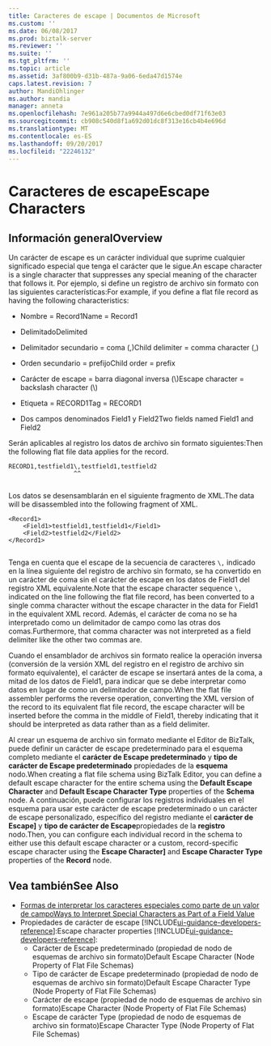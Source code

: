 ```yaml
---
title: Caracteres de escape | Documentos de Microsoft
ms.custom: ''
ms.date: 06/08/2017
ms.prod: biztalk-server
ms.reviewer: ''
ms.suite: ''
ms.tgt_pltfrm: ''
ms.topic: article
ms.assetid: 3af800b9-d31b-487a-9a06-6eda47d1574e
caps.latest.revision: 7
author: MandiOhlinger
ms.author: mandia
manager: anneta
ms.openlocfilehash: 7e961a205b77a9944a497d6e6cbed0df71f63e03
ms.sourcegitcommit: cb908c540d8f1a692d01dc8f313e16cb4b4e696d
ms.translationtype: MT
ms.contentlocale: es-ES
ms.lasthandoff: 09/20/2017
ms.locfileid: "22246132"
---
```

# <a name="escape-characters"></a><span data-ttu-id="3319f-102">Caracteres de escape</span><span class="sxs-lookup"><span data-stu-id="3319f-102">Escape Characters</span></span>

## <a name="overview"></a><span data-ttu-id="3319f-103">Información general</span><span class="sxs-lookup"><span data-stu-id="3319f-103">Overview</span></span>
<span data-ttu-id="3319f-104">Un carácter de escape es un carácter individual que suprime cualquier significado especial que tenga el carácter que le sigue.</span><span class="sxs-lookup"><span data-stu-id="3319f-104">An escape character is a single character that suppresses any special meaning of the character that follows it.</span></span> <span data-ttu-id="3319f-105">Por ejemplo, si define un registro de archivo sin formato con las siguientes características:</span><span class="sxs-lookup"><span data-stu-id="3319f-105">For example, if you define a flat file record as having the following characteristics:</span></span>  
  
-   <span data-ttu-id="3319f-106">Nombre = Record1</span><span class="sxs-lookup"><span data-stu-id="3319f-106">Name = Record1</span></span>  
  
-   <span data-ttu-id="3319f-107">Delimitado</span><span class="sxs-lookup"><span data-stu-id="3319f-107">Delimited</span></span>  
  
-   <span data-ttu-id="3319f-108">Delimitador secundario = coma (,)</span><span class="sxs-lookup"><span data-stu-id="3319f-108">Child delimiter = comma character (,)</span></span>  
  
-   <span data-ttu-id="3319f-109">Orden secundario = prefijo</span><span class="sxs-lookup"><span data-stu-id="3319f-109">Child order = prefix</span></span>  
  
-   <span data-ttu-id="3319f-110">Carácter de escape = barra diagonal inversa (\\)</span><span class="sxs-lookup"><span data-stu-id="3319f-110">Escape character = backslash character (\\)</span></span>  
  
-   <span data-ttu-id="3319f-111">Etiqueta = RECORD1</span><span class="sxs-lookup"><span data-stu-id="3319f-111">Tag = RECORD1</span></span>  
  
-   <span data-ttu-id="3319f-112">Dos campos denominados Field1 y Field2</span><span class="sxs-lookup"><span data-stu-id="3319f-112">Two fields named Field1 and Field2</span></span>  
  
 <span data-ttu-id="3319f-113">Serán aplicables al registro los datos de archivo sin formato siguientes:</span><span class="sxs-lookup"><span data-stu-id="3319f-113">Then the following flat file data applies for the record.</span></span>  
  
```  
RECORD1,testfield1\,testfield1,testfield2  
                  ^^  
  
```  
  
 <span data-ttu-id="3319f-114">Los datos se desensamblarán en el siguiente fragmento de XML.</span><span class="sxs-lookup"><span data-stu-id="3319f-114">The data will be disassembled into the following fragment of XML.</span></span>  
  
```  
<Record1>  
    <Field1>testfield1,testfield1</Field1>  
    <Field2>testfield2</Field2>  
</Record1>  
  
```  
  
 <span data-ttu-id="3319f-115">Tenga en cuenta que el escape de la secuencia de caracteres `\,` indicado en la línea siguiente del registro de archivo sin formato, se ha convertido en un carácter de coma sin el carácter de escape en los datos de Field1 del registro XML equivalente.</span><span class="sxs-lookup"><span data-stu-id="3319f-115">Note that the escape character sequence `\,` indicated on the line following the flat file record, has been converted to a single comma character without the escape character in the data for Field1 in the equivalent XML record.</span></span> <span data-ttu-id="3319f-116">Además, el carácter de coma no se ha interpretado como un delimitador de campo como las otras dos comas.</span><span class="sxs-lookup"><span data-stu-id="3319f-116">Furthermore, that comma character was not interpreted as a field delimiter like the other two commas are.</span></span>  
  
 <span data-ttu-id="3319f-117">Cuando el ensamblador de archivos sin formato realice la operación inversa (conversión de la versión XML del registro en el registro de archivo sin formato equivalente), el carácter de escape se insertará antes de la coma, a mitad de los datos de Field1, para indicar que se debe interpretar como datos en lugar de como un delimitador de campo.</span><span class="sxs-lookup"><span data-stu-id="3319f-117">When the flat file assembler performs the reverse operation, converting the XML version of the record to its equivalent flat file record, the escape character will be inserted before the comma in the middle of Field1, thereby indicating that it should be interpreted as data rather than as a field delimiter.</span></span>  
  
 <span data-ttu-id="3319f-118">Al crear un esquema de archivo sin formato mediante el Editor de BizTalk, puede definir un carácter de escape predeterminado para el esquema completo mediante el **carácter de Escape predeterminado** y **tipo de carácter de Escape predeterminado** propiedades de la **esquema** nodo.</span><span class="sxs-lookup"><span data-stu-id="3319f-118">When creating a flat file schema using BizTalk Editor, you can define a default escape character for the entire schema using the **Default Escape Character** and **Default Escape Character Type** properties of the **Schema** node.</span></span> <span data-ttu-id="3319f-119">A continuación, puede configurar los registros individuales en el esquema para usar este carácter de escape predeterminado o un carácter de escape personalizado, específico del registro mediante el **carácter de Escape]** y **tipo de carácter de Escape**propiedades de la **registro** nodo.</span><span class="sxs-lookup"><span data-stu-id="3319f-119">Then, you can configure each individual record in the schema to either use this default escape character or a custom, record-specific escape character using the **Escape Character]** and **Escape Character Type** properties of the **Record** node.</span></span>  
  
## <a name="see-also"></a><span data-ttu-id="3319f-120">Vea también</span><span class="sxs-lookup"><span data-stu-id="3319f-120">See Also</span></span>  
- [<span data-ttu-id="3319f-121">Formas de interpretar los caracteres especiales como parte de un valor de campo</span><span class="sxs-lookup"><span data-stu-id="3319f-121">Ways to Interpret Special Characters as Part of a Field Value</span></span>](../core/ways-to-interpret-special-characters-as-part-of-a-field-value.md)  
- <span data-ttu-id="3319f-122">Propiedades de carácter de escape [!INCLUDE[ui-guidance-developers-reference](../includes/ui-guidance-developers-reference.md)]:</span><span class="sxs-lookup"><span data-stu-id="3319f-122">Escape character properties  [!INCLUDE[ui-guidance-developers-reference](../includes/ui-guidance-developers-reference.md)]:</span></span>  
    - <span data-ttu-id="3319f-123">Carácter de Escape predeterminado (propiedad de nodo de esquemas de archivo sin formato)</span><span class="sxs-lookup"><span data-stu-id="3319f-123">Default Escape Character (Node Property of Flat File Schemas)</span></span>
    - <span data-ttu-id="3319f-124">Tipo de carácter de Escape predeterminado (propiedad de nodo de esquemas de archivo sin formato)</span><span class="sxs-lookup"><span data-stu-id="3319f-124">Default Escape Character Type (Node Property of Flat File Schemas)</span></span>
    - <span data-ttu-id="3319f-125">Carácter de escape (propiedad de nodo de esquemas de archivo sin formato)</span><span class="sxs-lookup"><span data-stu-id="3319f-125">Escape Character (Node Property of Flat File Schemas)</span></span>  
    - <span data-ttu-id="3319f-126">Escape de carácter Type (propiedad de nodo de esquemas de archivo sin formato)</span><span class="sxs-lookup"><span data-stu-id="3319f-126">Escape Character Type (Node Property of Flat File Schemas)</span></span>